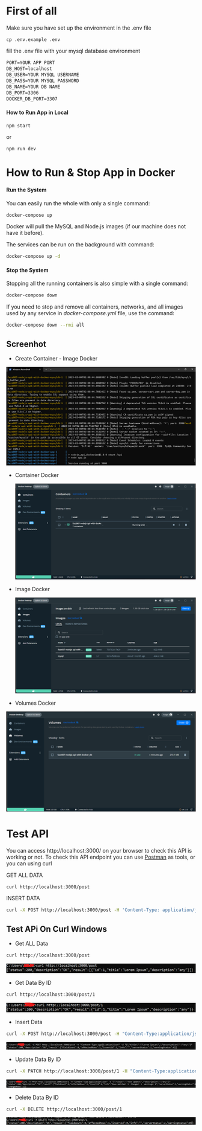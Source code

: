 # First of all

Make sure you have set up the environment in the .env file

```
cp .env.example .env
```

fill the .env file with your mysql database environment

```
PORT=YOUR APP PORT
DB_HOST=localhost
DB_USER=YOUR MYSQL USERNAME
DB_PASS=YOUR MYSQL PASSWORD
DB_NAME=YOUR DB NAME
DB_PORT=3306
DOCKER_DB_PORT=3307
```

#### How to Run App in Local

```
npm start
```

or

```
npm run dev
```

# How to Run & Stop App in Docker

#### Run the System

You can easily run the whole with only a single command:

```bash
docker-compose up
```

Docker will pull the MySQL and Node.js images (if our machine does not have it before).

The services can be run on the background with command:

```bash
docker-compose up -d
```

#### Stop the System

Stopping all the running containers is also simple with a single command:

```bash
docker-compose down
```

If you need to stop and remove all containers, networks, and all images used by any service in <em>docker-compose.yml</em> file, use the command:

```bash
docker-compose down --rmi all
```

## Screenhot

- Create Container - Image Docker

 <img src='./assets/screenshot/Running_docker.png' />

- Container Docker

  <img src='./assets/screenshot/container_docker.png' />

- Image Docker

  <img src='./assets/screenshot/images_docker.png' />

- Volumes Docker

 <img src='./assets/screenshot/volumes_docker.png' />

# Test API

You can access http://localhost:3000/ on your browser to check this API is working or not.
To check this API endpoint you can use <a href="https://www.postman.com/">Postman</a> as tools, or you can using curl

GET ALL DATA

```bash
curl http://localhost:3000/post
```

INSERT DATA

```bash
curl -X POST http://localhost:3000/post -H 'Content-Type: application/json' -d '{"title":"Lorem Ipsum","description":"any"}'
```

## Test APi On Curl Windows

- Get ALL Data

```bash
curl http://localhost:3000/post
```

<img src='./assets/screenshot/curl_get.png' />

- Get Data By ID

```bash
curl http://localhost:3000/post/1
```

<img src='./assets/screenshot/curl_get_by_id.png' />

- Insert Data

```bash
curl -X POST http://localhost:3000/post -H "Content-Type:application/json" -d "{\"title\":\"Lorem Ipsum\",\"description\":\"any\"}"
```

<img src='./assets/screenshot/curl_post.png' />

- Update Data By ID

```bash
curl -X PATCH http://localhost:3000/post/1 -H "Content-Type:application/json" -d "{\"title\":\"Test Update\",\"description\":\"any\"}"
```

<img src='./assets/screenshot/curl_patch.png' />

- Delete Data By ID

```bash
curl -X DELETE http://localhost:3000/post/1
```

<img src='./assets/screenshot/curl_delete.png' />
